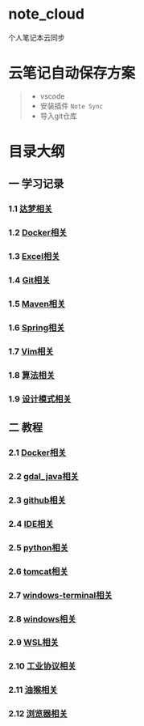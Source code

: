 # note_cloud

个人笔记本云同步

# 云笔记自动保存方案

> - vscode
> - 安装插件 `Note Sync`
> - 导入git仓库

# 目录大纲

## 一 学习记录

### 1.1 [达梦相关](./笔记/学习记录/dm达梦/readme.md)

### 1.2 [Docker相关](./笔记/学习记录/docker/readme.md)

### 1.3 [Excel相关](./笔记/学习记录/excel/readme.md)

### 1.4 [Git相关](./笔记/学习记录/git/readme.md)

### 1.5 [Maven相关](./笔记/学习记录/maven/readme.md)

### 1.6 [Spring相关](./笔记/学习记录/spring/readme.md)

### 1.7 [Vim相关](./笔记/学习记录/vim/readme.md)

### 1.8 [算法相关](./笔记/学习记录/算法/readme.md)

### 1.9 [设计模式相关](./笔记/学习记录/设计模式/readme.md)

## 二 教程

### 2.1 [Docker相关](./笔记/教程/docker/readme.md)

### 2.2 [gdal_java相关](./笔记/教程/gdal_java/readme.md)

### 2.3 [github相关](./笔记/教程/github/readme.md)

### 2.4 [IDE相关](./笔记/教程/ide/readme.md)

### 2.5 [python相关](./笔记/教程/python/readme.md)

### 2.6 [tomcat相关](./笔记/教程/tomcat/readme.md)

### 2.7 [windows-terminal相关](./笔记/教程/windows-terminal/readme.md)

### 2.8 [windows相关](./笔记/教程/windows/readme.md)

### 2.9 [WSL相关](./笔记/教程/wsl/readme.md)

### 2.10 [工业协议相关](./笔记/教程/工业协议/readme.md)

### 2.11 [油猴相关](./笔记/教程/油猴相关/readme.md)

### 2.12 [浏览器相关](./笔记/教程/浏览器/readme.md)
